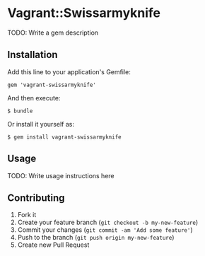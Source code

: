 # Vagrant::Swissarmyknife

TODO: Write a gem description

## Installation

Add this line to your application's Gemfile:

    gem 'vagrant-swissarmyknife'

And then execute:

    $ bundle

Or install it yourself as:

    $ gem install vagrant-swissarmyknife

## Usage

TODO: Write usage instructions here

## Contributing

1. Fork it
2. Create your feature branch (`git checkout -b my-new-feature`)
3. Commit your changes (`git commit -am 'Add some feature'`)
4. Push to the branch (`git push origin my-new-feature`)
5. Create new Pull Request
